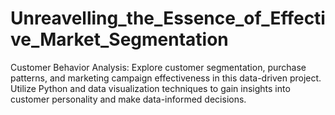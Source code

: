 # Unreavelling_the_Essence_of_Effective_Market_Segmentation
Customer Behavior Analysis: Explore customer segmentation, purchase patterns, and marketing campaign effectiveness in this data-driven project. Utilize Python and data visualization techniques to gain insights into customer personality and make data-informed decisions.
